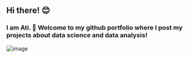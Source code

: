 ## Hi there! :blush:
### I am Ati. :wave: Welcome to my github portfolio where I post my **projects** about data science and data analysis!

![image](https://user-images.githubusercontent.com/89580600/130990476-75da7d3c-1236-4255-b2b0-80ac355ace3e.png)

<!--
**SomodiAttila/SomodiAttila** is a ✨ _special_ ✨ repository because its `README.md` (this file) appears on your GitHub profile.

Here are some ideas to get you started:

- 🔭 I’m currently working on ...
- 🌱 I’m currently learning ...
- 👯 I’m looking to collaborate on ...
- 🤔 I’m looking for help with ...
- 💬 Ask me about ...
- 📫 How to reach me: ...
- 😄 Pronouns: ...
- ⚡ Fun fact: ...
-->
